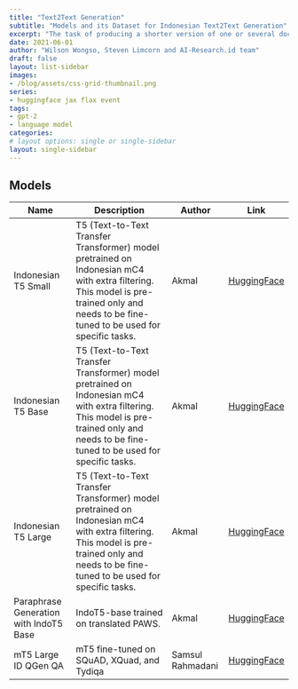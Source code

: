 ```yaml
---
title: "Text2Text Generation"
subtitle: "Models and its Dataset for Indonesian Text2Text Generation"
excerpt: "The task of producing a shorter version of one or several documents that preserves most of the input's meaning"
date: 2021-06-01
author: "Wilson Wongso, Steven Limcorn and AI-Research.id team"
draft: false
layout: list-sidebar
images:
- /blog/assets/css-grid-thumbnail.png
series:
- huggingface jax flax event
tags:
- gpt-2
- language model
categories:
# layout options: single or single-sidebar
layout: single-sidebar
---
```



## Models

| Name                                   | Description                                                                                                                                                                              | Author           | Link                                                                   |
| -------------------------------------- | ---------------------------------------------------------------------------------------------------------------------------------------------------------------------------------------- | ---------------- | ---------------------------------------------------------------------- |
| Indonesian T5 Small                    | T5 (Text-to-Text Transfer Transformer) model pretrained on Indonesian mC4 with extra filtering. This model is pre-trained only and needs to be fine-tuned to be used for specific tasks. | Akmal            | [HuggingFace](https://huggingface.co/Wikidepia/IndoT5-small)           |
| Indonesian T5 Base                     | T5 (Text-to-Text Transfer Transformer) model pretrained on Indonesian mC4 with extra filtering. This model is pre-trained only and needs to be fine-tuned to be used for specific tasks. | Akmal            | [HuggingFace](https://huggingface.co/Wikidepia/IndoT5-base)            |
| Indonesian T5 Large                    | T5 (Text-to-Text Transfer Transformer) model pretrained on Indonesian mC4 with extra filtering. This model is pre-trained only and needs to be fine-tuned to be used for specific tasks. | Akmal            | [HuggingFace](https://huggingface.co/Wikidepia/IndoT5-large)           |
| Paraphrase Generation with IndoT5 Base | IndoT5-base trained on translated PAWS.                                                                                                                                                  | Akmal            | [HuggingFace](https://huggingface.co/Wikidepia/IndoT5-base-paraphrase) |
| mT5 Large ID QGen QA                   | mT5 fine-tuned on SQuAD, XQuad, and Tydiqa                                                                                                                                               | Samsul Rahmadani | [HuggingFace](https://huggingface.co/munggok/mt5-large-id-qgen-qa)     |
